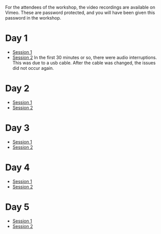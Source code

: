 For the attendees of the workshop, the video recordings are available on Vimeo.
These are password protected, and you will have been given this password in the workshop.

# Day 1

* [Session 1](https://vimeo.com/664403956)
* [Session 2](https://vimeo.com/664487047) In the first 30 minutes or so, there were audio interruptions. This was due to a usb cable. After the cable was changed, the issues did not occur again.

# Day 2

* [Session 1](https://vimeo.com/664932064)
* [Session 2](https://vimeo.com/665221825)

# Day 3

* [Session 1](https://vimeo.com/665329518)
* [Session 2](https://vimeo.com/665385379)

# Day 4

* [Session 1](https://vimeo.com/665755356)
* [Session 2](https://vimeo.com/666028529)

# Day 5

* [Session 1](https://vimeo.com/666111577)
* [Session 2](https://vimeo.com/666173383)
